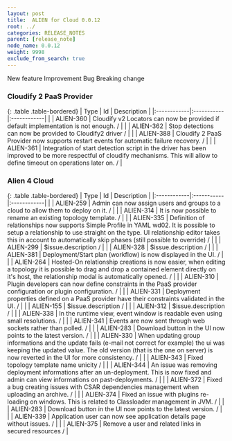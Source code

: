```yaml
---
layout: post
title:  ALIEN for Cloud 0.0.12
root: ../
categories: RELEASE_NOTES
parent: [release_note]
node_name: 0.0.12
weight: 9998
exclude_from_search: true
---
```





<i class="fa fa-plus text-success"></i> New feature <i class="fa fa-level-up text-primary"></i> Improvement  <i class="fa fa-bug text-danger"></i> Bug <i class="fa fa-exclamation-triangle text-warning"></i> Breaking change


### Cloudify 2 PaaS Provider



  {: .table .table-bordered}
  | Type        | Id         | Description |
  |:------------|:-----------|:------------|
    |  <i class="fa fa-plus text-success"></i> | ALIEN-360 | Cloudify v2 Locators can now be provided if default implementation is not enough. /  |
    |  <i class="fa fa-plus text-success"></i> | ALIEN-362 | Stop detections can now be provided to Cloudify2 driver /  |
    |  <i class="fa fa-plus text-success"></i> | ALIEN-388 | Cloudify 2 PaaS Provider now supports restart events for automatic failure recovery. /  |
        |  <i class="fa fa-bug text-danger"></i> | ALIEN-361 | Integration of start detection script in the driver has been improved to be more respectful of cloudify mechanisms. This will allow to define timeout on operations later on. /  |
  


### Alien 4 Cloud



  {: .table .table-bordered}
  | Type        | Id         | Description |
  |:------------|:-----------|:------------|
    |  <i class="fa fa-plus text-success"></i> | ALIEN-259 | Admin can now assign users and groups to a cloud to allow them to deploy on it. /  |
    |  <i class="fa fa-plus text-success"></i> | ALIEN-314 | It is now possible to rename an existing topology template. /  |
    |  <i class="fa fa-plus text-success"></i> | ALIEN-335 | Definition of relationships now supports Simple Profile in YAML wd02. It is possible to setup a relationship to use straight on the type. UI relationship editor takes this in account to automatically skip phases (still possible to override) /  |
    |  <i class="fa fa-plus text-success"></i> | ALIEN-299 | $issue.description /  |
    |  <i class="fa fa-plus text-success"></i> | ALIEN-328 | $issue.description /  |
    |  <i class="fa fa-plus text-success"></i> | ALIEN-381 | Deployment/Start plan (workflow) is now displayed in the UI. /  |
      |  <i class="fa fa-level-up text-primary"></i> | ALIEN-264 | Hosted-On relationship creations is now easier, when editing a topology it is possible to drag and drop a contained element directly on it's host, the relationship modal is automatically opened. /  |
    |  <i class="fa fa-level-up text-primary"></i> | ALIEN-310 | Plugin developers can now define constraints in the PaaS provider configuration or plugin configuration. /  |
    |  <i class="fa fa-level-up text-primary"></i> | ALIEN-331 | Deployment properties defined on a PaaS provider have their constraints validated in the UI. /  |
    |  <i class="fa fa-level-up text-primary"></i> | ALIEN-155 | $issue.description /  |
    |  <i class="fa fa-level-up text-primary"></i> | ALIEN-312 | $issue.description /  |
    |  <i class="fa fa-level-up text-primary"></i> | ALIEN-338 | In the runtime view, event window is readable even using small resolutions. /  |
    |  <i class="fa fa-level-up text-primary"></i> | ALIEN-341 | Events are now sent through web sockets rather than polled. /  |
      |  <i class="fa fa-bug text-danger"></i> | ALIEN-283 | Download button in the UI now points to the latest version. /  |
    |  <i class="fa fa-bug text-danger"></i> | ALIEN-330 | When updating group informations and the update fails (e-mail not correct for example) the ui was keeping the updated value. The old version (that is the one on server) is now reverted in the UI for more consistency. /  |
    |  <i class="fa fa-bug text-danger"></i> | ALIEN-343 | Fixed topology template name unicity /  |
    |  <i class="fa fa-bug text-danger"></i> | ALIEN-344 | An issue was removing deployment informations after an un-deployment. This is now fixed and admin can view informations on past-deployments. /  |
    |  <i class="fa fa-bug text-danger"></i> | ALIEN-372 | Fixed a bug creating issues with CSAR dependencies management when uploading an archive. /  |
    |  <i class="fa fa-bug text-danger"></i> | ALIEN-374 | Fixed an issue with plugins re-loading on windows. This is related to Classloader management in JVM. /  |
    |  <i class="fa fa-bug text-danger"></i> | ALIEN-283 | Download button in the UI now points to the latest version. /  |
    |  <i class="fa fa-bug text-danger"></i> | ALIEN-339 | Application user can now see application details page without issues. /  |
    |  <i class="fa fa-bug text-danger"></i> | ALIEN-375 | Remove a user and related links in secured resources /  |
  


